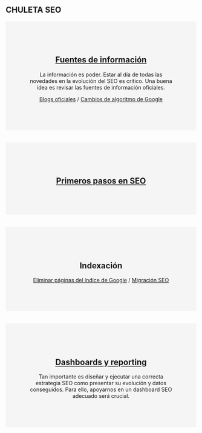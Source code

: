 <section class="p-3 p-lg-5 d-flex d-column">
   <div class="my-auto">
      <h1 class="mb-0">CHULETA
         <span class="text-primary">SEO</span>
      </h1>
<div class="section-container" style="background: #f5f5f5;padding: 3.75rem;margin-top: 0.9375rem;text-align: center;">
        <h2><a href="https://chuletaseo.com/fuentes-informacion">Fuentes de información</a></h2>
        <p>La información es poder. Estar al día de todas las novedades en la evolución del SEO es crítico. Una buena idea es revisar las fuentes de información oficiales.</p>
        <p><a href="https://chuletaseo.com/blogs-oficiales">Blogs oficiales</a> / <a href="https://chuletaseo.com/algoritmos-google">Cambios de algoritmo de Google</a>
 </p>
</div>

<br/>

<div class="section-container" style="background: #f5f5f5;padding: 3.75rem;margin-top: 0.9375rem;text-align: center;">
        <h2><a href="https://chuletaseo.com/primeros-pasos-seo">Primeros pasos en SEO</a></h2>
</div>

<br/>

<div class="section-container" style="background: #f5f5f5;padding: 3.75rem;margin-top: 0.9375rem;text-align: center;">
        <h2>Indexación</h2>
        <p><a href="https://chuletaseo.com/eliminar-pagina-indexada-google">Eliminar páginas del índice de Google</a> / <a href="https://chuletaseo.com/migracion-seo">Migración SEO</a>
 </p>
</div>

<br/>



<div class="section-container" style="background: #f5f5f5;padding: 3.75rem;margin-top: 0.9375rem;text-align: center;">
        <h2><a href="https://chuletaseo.com/informes-seo">Dashboards y reporting</a></h2>
        <p>Tan importante es diseñar y ejecutar una correcta estrategia SEO como presentar su evolución y datos conseguidos. Para ello, apoyarnos en un dashboard SEO adecuado será crucial. </p>
</div>

   </div>
</section>

<br/><br/>
<!--stackedit_data:
eyJoaXN0b3J5IjpbLTE4ODk1NjYxNjUsNzUwOTExMDkzLC0xNj
YwNDQ3MDkwLC0xNzIxODI2NzAwLC0xODI0NjY5MjI5LDExMDg4
Mjk3ODIsLTEzNDA2NDMwMDQsLTQ0OTU2OTE0LDIwNzQ4MDg5Nj
YsMTI1NTg3MzU3MywxMTUzNTg2MDc0LC0xMTQ4MDYyMjQsMTI1
NjU3OTE2OCwxMzQ0MTExNTAzLDE3ODM5MDM3MDFdfQ==
-->